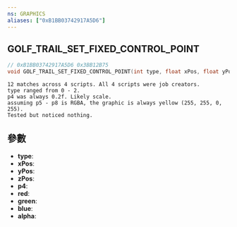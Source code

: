 ```yaml
---
ns: GRAPHICS
aliases: ["0xB1BB03742917A5D6"]
---
```

## GOLF_TRAIL_SET_FIXED_CONTROL_POINT

```c
// 0xB1BB03742917A5D6 0x3BB12B75
void GOLF_TRAIL_SET_FIXED_CONTROL_POINT(int type, float xPos, float yPos, float zPos, float p4, int red, int green, int blue, int alpha);
```

```
12 matches across 4 scripts. All 4 scripts were job creators.
type ranged from 0 - 2.
p4 was always 0.2f. Likely scale.
assuming p5 - p8 is RGBA, the graphic is always yellow (255, 255, 0, 255).
Tested but noticed nothing.
```

## 參數
* **type**: 
* **xPos**: 
* **yPos**: 
* **zPos**: 
* **p4**: 
* **red**: 
* **green**: 
* **blue**: 
* **alpha**: 

